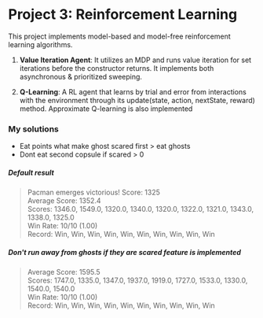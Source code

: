 # Project 3: Reinforcement Learning

This project implements model-based and model-free reinforcement learning algorithms.

1. **Value Iteration Agent**: It utilizes an MDP and runs value iteration for set iterations before the constructor returns. It implements both asynchronous & prioritized sweeping.

2. **Q-Learning**: A RL agent that learns by trial and error from interactions with the environment through its update(state, action, nextState, reward) method. Approximate Q-learning is also implemented




### My solutions
- Eat points what make ghost scared first > eat ghosts
- Dont eat second copsule if scared > 0

##### Default result
> Pacman emerges victorious! Score: 1325 \
Average Score: 1352.4 \
Scores:        1346.0, 1549.0, 1320.0, 1340.0, 1320.0, 1322.0, 1321.0, 1343.0, 1338.0, 1325.0 \
Win Rate:      10/10 (1.00) \
Record:        Win, Win, Win, Win, Win, Win, Win, Win, Win, Win

##### Don't run away from ghosts if they are scared feature is implemented
> Average Score: 1595.5 \
Scores:        1747.0, 1335.0, 1347.0, 1937.0, 1919.0, 1727.0, 1533.0, 1330.0, 1540.0, 1540.0 \
Win Rate:      10/10 (1.00) \
Record:        Win, Win, Win, Win, Win, Win, Win, Win, Win, Win
